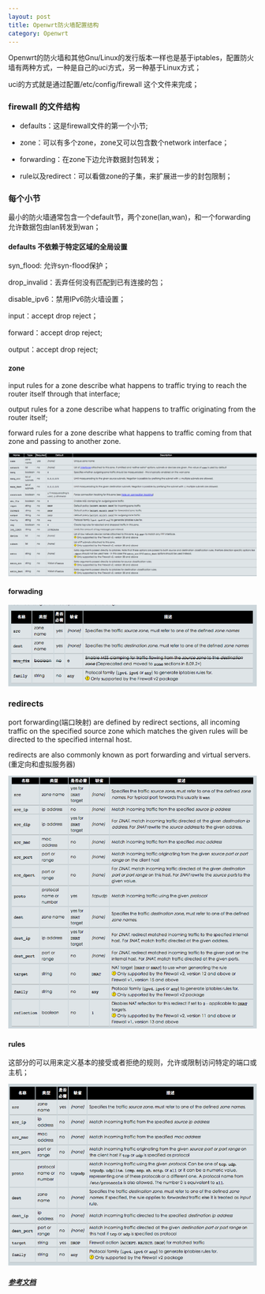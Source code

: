```yaml
---
layout: post
title: Openwrt防火墙配置结构
category: Openwrt
---
```


Openwrt的防火墙和其他Gnu/Linux的发行版本一样也是基于iptables，配置防火墙有两种方式，一种是自己的uci方式，另一种基于Linux方式；

uci的方式就是通过配置/etc/config/firewall 这个文件来完成；

### firewall 的文件结构

* defaults：这是firewall文件的第一个小节;

* zone：可以有多个zone，zone又可以包含数个network interface；

* forwarding：在zone下边允许数据封包转发；

* rule以及redirect：可以看做zone的子集，来扩展进一步的封包限制；

### 每个小节

最小的防火墙通常包含一个default节，两个zone(lan,wan)，和一个forwarding允许数据包由lan转发到wan；

#### defaults 不依赖于特定区域的全局设置

syn_flood: 允许syn-flood保护；

drop_invalid：丢弃任何没有匹配到已有连接的包；

disable_ipv6：禁用IPv6防火墙设置；

input：accept drop reject；

forward：accept drop reject;

output：accept drop reject;

#### zone

input rules for a zone describe what happens to traffic trying to reach the router itself through that interface;

output rules for a zone describe what happens to traffic originating from the router itself;

forward rules for a zone describe what happens to traffic coming from that zone and passing to another zone.

![](/image/iptables1.png)

#### forwading

![](/image/iptables2.png)

### redirects

port forwarding(端口映射) are defined by redirect sections, all incoming traffic on the specified source zone which matches the given rules will be directed to the specified internal host.

redirects are also commonly known as port forwarding and virtual servers.(重定向和虚拟服务器)

![](/image/iptables3.png)

#### rules

这部分的可以用来定义基本的接受或者拒绝的规则，允许或限制访问特定的端口或主机；

![](/image/iptables4.png)


##### <a href="http://wiki.openwrt.org/zh-cn/doc/uci/firewall?s[]=hotplug">参考文档</a>


